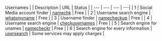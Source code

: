 Usernames
|     | Description   | URL | Status |
| --- | --- | --- | ---|
| 1 | Social Media account finder |  [namechk](https://namechk.com/) | Free |
| 2 | Username search engine |  [whatsmyname](https://whatsmyname.app/) | Free |
| 3 | Username finder |  [namecheckup](https://namecheckup.com/) | Free |
| 4 | Username search engine |  [checkusernames](https://checkusernames.com/) | Free |
| 5 | Search engine for unames |  [namecheckr](https://www.namecheckr.com/) | Free |
| 6 | Search engine for every information |  [usersearch](https://usersearch.org/) | Some services may apply charges |
